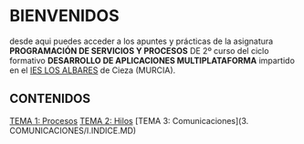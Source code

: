 # BIENVENIDOS
desde aqui puedes acceder a los apuntes y prácticas de la asignatura **PROGRAMACIÓN DE SERVICIOS Y PROCESOS** DE 2º curso del ciclo formativo **DESARROLLO DE APLICACIONES MULTIPLATAFORMA** impartido en el [IES LOS ALBARES](https://www.ieslosalbares.es) de Cieza (MURCIA).

## CONTENIDOS
[TEMA 1: Procesos]()
[TEMA 2: Hilos]()
[TEMA 3: Comunicaciones](3. COMUNICACIONES/I.INDICE.MD)


